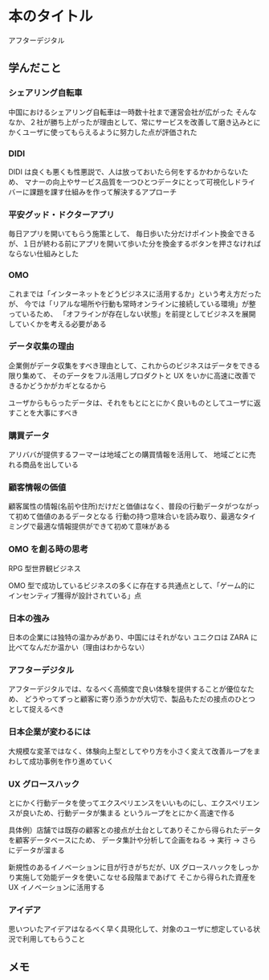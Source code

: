 # 本のタイトル

アフターデジタル

## 学んだこと

### シェアリング自転車

中国におけるシェアリング自転車は一時数十社まで運営会社が広がった
そんななか、２社が勝ち上がったが理由として、常にサービスを改善して磨き込みとにかくユーザに使ってもらえるように努力した点が評価された

### DIDI

DIDI は良くも悪くも性悪説で、人は放っておいたら何をするかわからないため、
マナーの向上やサービス品質を一つひとつデータにとって可視化しドライバーに課題を課す仕組みを作って解決するアプローチ

### 平安グッド・ドクターアプリ

毎日アプリを開いてもらう施策として、
毎日歩いた分だけポイント換金できるが、１日が終わる前にアプリを開いて歩いた分を換金するボタンを押さなければならない仕組みとした

### OMO

これまでは「インターネットをどうビジネスに活用するか」という考え方だったが、
今では「リアルな場所や行動も常時オンラインに接続している環境」が整っているため、
「オフラインが存在しない状態」を前提としてビジネスを展開していくかを考える必要がある

### データ収集の理由

企業側がデータ収集をすべき理由として、これからのビジネスはデータをできる限り集めて、
そのデータをフル活用しプロダクトと UX をいかに高速に改善できるかどうかがカギとなるから

ユーザからもらったデータは、それをもとにとにかく良いものとしてユーザに返すことを大事にすべき

### 購買データ

アリババが提供するフーマーは地域ごとの購買情報を活用して、
地域ごとに売れる商品を出している

### 顧客情報の価値

顧客属性の情報(名前や住所)だけだと価値はなく、普段の行動データがつながって初めて価値のあるデータとなる
行動の持つ意味合いを読み取り、最適なタイミングで最適な情報提供ができて初めて意味がある

### OMO を創る時の思考

RPG 型世界観ビジネス

OMO 型で成功しているビジネスの多くに存在する共通点として、「ゲーム的にインセンティブ獲得が設計されている」点

### 日本の強み

日本の企業には独特の温かみがあり、中国にはそれがない
ユニクロは ZARA に比べてなんだか温かい（理由はわからない）

### アフターデジタル

アフターデジタルでは、なるべく高頻度で良い体験を提供することが優位なため、
どうやってずっと顧客に寄り添うかが大切で、製品もただの接点のひとつとして捉えるべき

### 日本企業が変わるには

大規模な変革ではなく、体験向上型としてやり方を小さく変えて改善ループをまわして成功事例を作り進めていく

### UX グロースハック

とにかく行動データを使ってエクスペリエンスをいいものにし、エクスペリエンスが良いため、行動データが集まる
というループをとにかく高速で作る

具体例）店舗では既存の顧客との接点が土台としてありそこから得られたデータを顧客データベースにため、
データ集計や分析して企画をねる -> 実行 -> さらにデータが溜まる

新規性のあるイノベーションに目が行きがちだが、UX グロースハックをしっかり実施して効能データを使いこなせる段階まであげて
そこから得られた資産を UX イノベーションに活用する

### アイデア

思いついたアイデアはなるべく早く具現化して、対象のユーザに想定している状況で利用してもらうこと

## メモ

